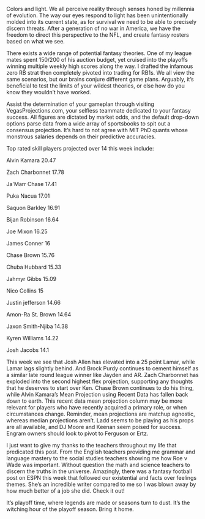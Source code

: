 Colors and light.  We all perceive reality through senses honed by millennia of evolution.  The way our eyes respond to light has been unintentionally molded into its current state, as for survival we need to be able to precisely discern threats.  After a generation of no war in America, we have the freedom to direct this perspective to the NFL, and create fantasy rosters based on what we see.

There exists a wide range of potential fantasy theories. One of my league mates spent 150/200 of his auction budget, yet cruised into the playoffs winning multiple weekly high scores along the way.  I drafted the infamous zero RB strat then completely pivoted into trading for RB1s.  We all view the same scenarios, but our brains conjure different game plans.  Arguably, it’s beneficial to test the limits of your wildest theories, or else how do you know they wouldn’t have worked. 

Assist the determination of your gameplan through visiting VegasProjections.com, your selfless teammate dedicated to your fantasy success.  All figures are dictated by market odds, and the default drop-down options parse data from a wide array of sportsbooks to spit out a consensus projection.  It’s hard to not agree with MIT PhD quants whose monstrous salaries depends on their predictive accuracies. 

Top rated skill players projected over 14 this week include:

Alvin Kamara 20.47

Zach Charbonnet 17.78

Ja'Marr Chase 17.41

Puka Nacua 17.01

Saquon Barkley 16.91

Bijan Robinson 16.64

Joe Mixon 16.25

James Conner 16

Chase Brown 15.76

Chuba Hubbard 15.33

Jahmyr Gibbs 15.09

Nico Collins 15

Justin jefferson 14.66

Amon-Ra St. Brown 14.64

Jaxon Smith-Njiba 14.38

Kyren Williams 14.22

Josh Jacobs 14.1

This week we see that Josh Allen has elevated into a 25 point Lamar, while Lamar lags slightly behind. And Brock Purdy continues to cement himself as a similar late round league winner like Jayden and AR.  Zach Charbonnet has exploded into the second highest flex projection, supporting any thoughts that he deserves to start over Ken.  Chase Brown continues to do his thing, while Alvin Kamara’s Mean Projection using Recent Data has fallen back down to earth.  This recent data mean projection column may be more relevant for players who have recently acquired a primary role, or when circumstances change.  Reminder, mean projections are matchup agnostic, whereas median projections aren’t.  Ladd seems to be playing as his props are all available, and DJ Moore and Keenan seem poised for success.  Engram owners should look to pivot to Ferguson or Ertz.

I just want to give my thanks to the teachers throughout my life that predicated this post. From the English teachers providing me grammar and language mastery to the social studies teachers showing me how Roe v Wade was important.  Without question the math and science teachers to discern the truths in the universe.  Amazingly, there was a fantasy football post on ESPN this week that followed our existential and facts over feelings themes.  She’s an incredible writer compared to me so I was blown away by how much better of a job she did.  Check it out!

It’s playoff time, where legends are made or seasons turn to dust. It’s the witching hour of the playoff season.  Bring it home.